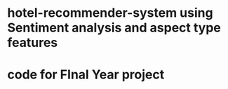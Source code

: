 # hotel-recommender-system using Sentiment analysis and aspect type features
# code for FInal Year project
